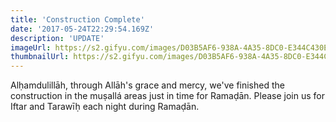 ```yaml
---
title: 'Construction Complete'
date: '2017-05-24T22:29:54.169Z'
description: 'UPDATE'
imageUrl: https://s2.gifyu.com/images/D03B5AF6-938A-4A35-8DC0-E344C430E430b39745091de32c74.jpg
thumbnailUrl: https://s2.gifyu.com/images/D03B5AF6-938A-4A35-8DC0-E344C430E430b39745091de32c74.jpg
---
```


Alḥamdulillāh, through Allāh's grace and mercy, we've finished the construction in the muṣallá areas just in time for Ramaḍān. Please join us for Iftar and Tarawīḥ each night during Ramaḍān.
